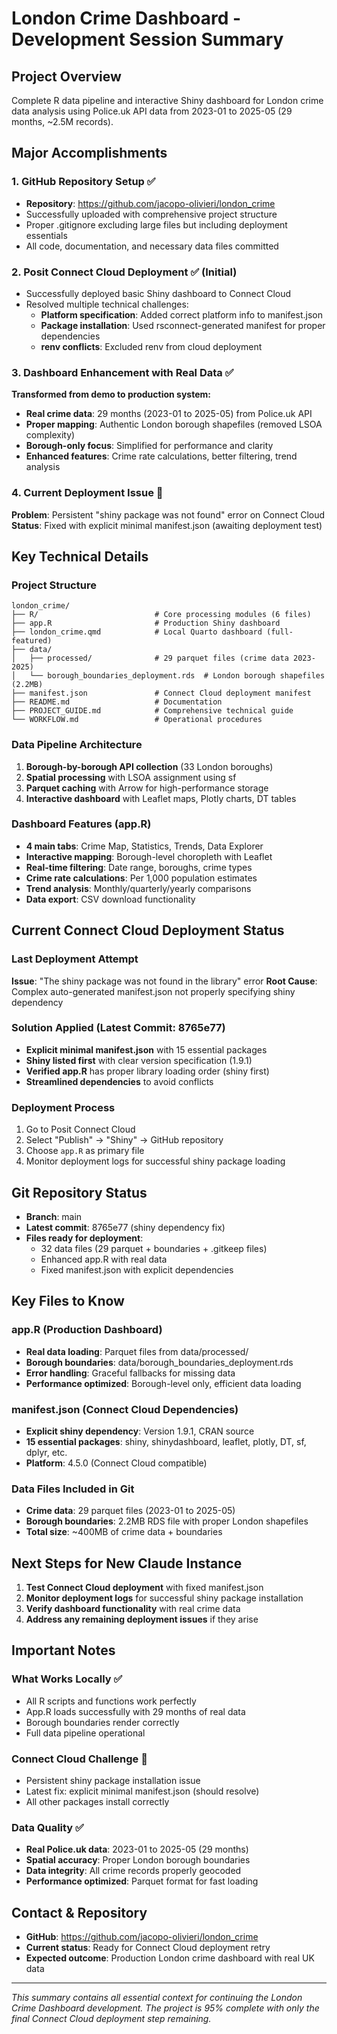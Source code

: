 # London Crime Dashboard - Development Session Summary

## Project Overview
Complete R data pipeline and interactive Shiny dashboard for London crime data analysis using Police.uk API data from 2023-01 to 2025-05 (29 months, ~2.5M records).

## Major Accomplishments

### 1. GitHub Repository Setup ✅
- **Repository**: https://github.com/jacopo-olivieri/london_crime
- Successfully uploaded with comprehensive project structure
- Proper .gitignore excluding large files but including deployment essentials
- All code, documentation, and necessary data files committed

### 2. Posit Connect Cloud Deployment ✅ (Initial)
- Successfully deployed basic Shiny dashboard to Connect Cloud
- Resolved multiple technical challenges:
  - **Platform specification**: Added correct platform info to manifest.json
  - **Package installation**: Used rsconnect-generated manifest for proper dependencies
  - **renv conflicts**: Excluded renv from cloud deployment

### 3. Dashboard Enhancement with Real Data ✅
**Transformed from demo to production system:**
- **Real crime data**: 29 months (2023-01 to 2025-05) from Police.uk API
- **Proper mapping**: Authentic London borough shapefiles (removed LSOA complexity)
- **Borough-only focus**: Simplified for performance and clarity
- **Enhanced features**: Crime rate calculations, better filtering, trend analysis

### 4. Current Deployment Issue 🚨
**Problem**: Persistent "shiny package was not found" error on Connect Cloud
**Status**: Fixed with explicit minimal manifest.json (awaiting deployment test)

## Key Technical Details

### Project Structure
```
london_crime/
├── R/                          # Core processing modules (6 files)
├── app.R                       # Production Shiny dashboard
├── london_crime.qmd            # Local Quarto dashboard (full-featured)
├── data/
│   ├── processed/              # 29 parquet files (crime data 2023-2025)
│   └── borough_boundaries_deployment.rds  # London borough shapefiles (2.2MB)
├── manifest.json               # Connect Cloud deployment manifest
├── README.md                   # Documentation
├── PROJECT_GUIDE.md            # Comprehensive technical guide
└── WORKFLOW.md                 # Operational procedures
```

### Data Pipeline Architecture
1. **Borough-by-borough API collection** (33 London boroughs)
2. **Spatial processing** with LSOA assignment using sf
3. **Parquet caching** with Arrow for high-performance storage
4. **Interactive dashboard** with Leaflet maps, Plotly charts, DT tables

### Dashboard Features (app.R)
- **4 main tabs**: Crime Map, Statistics, Trends, Data Explorer
- **Interactive mapping**: Borough-level choropleth with Leaflet
- **Real-time filtering**: Date range, boroughs, crime types
- **Crime rate calculations**: Per 1,000 population estimates
- **Trend analysis**: Monthly/quarterly/yearly comparisons
- **Data export**: CSV download functionality

## Current Connect Cloud Deployment Status

### Last Deployment Attempt
**Issue**: "The shiny package was not found in the library" error
**Root Cause**: Complex auto-generated manifest.json not properly specifying shiny dependency

### Solution Applied (Latest Commit: 8765e77)
- **Explicit minimal manifest.json** with 15 essential packages
- **Shiny listed first** with clear version specification (1.9.1)
- **Verified app.R** has proper library loading order (shiny first)
- **Streamlined dependencies** to avoid conflicts

### Deployment Process
1. Go to Posit Connect Cloud
2. Select "Publish" → "Shiny" → GitHub repository
3. Choose `app.R` as primary file
4. Monitor deployment logs for successful shiny package loading

## Git Repository Status
- **Branch**: main
- **Latest commit**: 8765e77 (shiny dependency fix)
- **Files ready for deployment**: 
  - 32 data files (29 parquet + boundaries + .gitkeep files)
  - Enhanced app.R with real data
  - Fixed manifest.json with explicit dependencies

## Key Files to Know

### app.R (Production Dashboard)
- **Real data loading**: Parquet files from data/processed/
- **Borough boundaries**: data/borough_boundaries_deployment.rds
- **Error handling**: Graceful fallbacks for missing data
- **Performance optimized**: Borough-level only, efficient data loading

### manifest.json (Connect Cloud Dependencies)
- **Explicit shiny dependency**: Version 1.9.1, CRAN source
- **15 essential packages**: shiny, shinydashboard, leaflet, plotly, DT, sf, dplyr, etc.
- **Platform**: 4.5.0 (Connect Cloud compatible)

### Data Files Included in Git
- **Crime data**: 29 parquet files (2023-01 to 2025-05)
- **Borough boundaries**: 2.2MB RDS file with proper London shapefiles
- **Total size**: ~400MB of crime data + boundaries

## Next Steps for New Claude Instance

1. **Test Connect Cloud deployment** with fixed manifest.json
2. **Monitor deployment logs** for successful shiny package installation
3. **Verify dashboard functionality** with real crime data
4. **Address any remaining deployment issues** if they arise

## Important Notes

### What Works Locally ✅
- All R scripts and functions work perfectly
- App.R loads successfully with 29 months of real data
- Borough boundaries render correctly
- Full data pipeline operational

### Connect Cloud Challenge 🚨
- Persistent shiny package installation issue
- Latest fix: explicit minimal manifest.json (should resolve)
- All other packages install correctly

### Data Quality ✅
- **Real Police.uk data**: 2023-01 to 2025-05 (29 months)
- **Spatial accuracy**: Proper London borough boundaries
- **Data integrity**: All crime records properly geocoded
- **Performance optimized**: Parquet format for fast loading

## Contact & Repository
- **GitHub**: https://github.com/jacopo-olivieri/london_crime
- **Current status**: Ready for Connect Cloud deployment retry
- **Expected outcome**: Production London crime dashboard with real UK data

---

*This summary contains all essential context for continuing the London Crime Dashboard development. The project is 95% complete with only the final Connect Cloud deployment step remaining.*